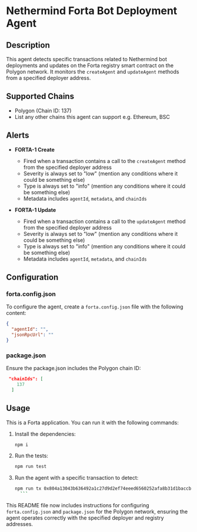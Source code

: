 # Nethermind Forta Bot Deployment Agent

## Description

This agent detects specific transactions related to Nethermind bot deployments and updates on the Forta registry smart contract on the Polygon network. It monitors the `createAgent` and `updateAgent` methods from a specified deployer address.

## Supported Chains

- Polygon (Chain ID: 137)
- List any other chains this agent can support e.g. Ethereum, BSC

## Alerts

- **FORTA-1 Create**

  - Fired when a transaction contains a call to the `createAgent` method from the specified deployer address
  - Severity is always set to "low" (mention any conditions where it could be something else)
  - Type is always set to "info" (mention any conditions where it could be something else)
  - Metadata includes `agentId`, `metadata`, and `chainIds`

- **FORTA-1 Update**
  - Fired when a transaction contains a call to the `updateAgent` method from the specified deployer address
  - Severity is always set to "low" (mention any conditions where it could be something else)
  - Type is always set to "info" (mention any conditions where it could be something else)
  - Metadata includes `agentId`, `metadata`, and `chainIds`

## Configuration

### forta.config.json

To configure the agent, create a `forta.config.json` file with the following content:

```json
{
  "agentId": "",
  "jsonRpcUrl": ""
}
```

### package.json

Ensure the package.json includes the Polygon chain ID:

```json
 "chainIds": [
    137
  ]
```

## Usage

This is a Forta application. You can run it with the following commands:

1. Install the dependencies:

   ```bash
   npm i
   ```

2. Run the tests:

   ```bash
   npm run test
   ```

3. Run the agent with a specific transaction to detect:

   ````bash
   npm run tx 0x804a13043b636492a1c27d9d2ef74eeed6560252afa8b31d1baccb4d4ecce509
     ```

   ````

This README file now includes instructions for configuring `forta.config.json` and `package.json` for the Polygon network, ensuring the agent operates correctly with the specified deployer and registry addresses.
